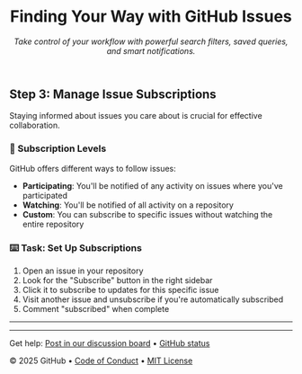 <header>

<!--
  <<< Author notes: Course header >>>
  Include a 1280×640 image, course title in sentence case, and a concise description in emphasis.
  In your repository settings: enable template repository, add your 1280×640 social image, auto delete head branches.
  Add your open source license, GitHub uses MIT license.
-->

# Finding Your Way with GitHub Issues

_Take control of your workflow with powerful search filters, saved queries, and smart notifications._

</header>

## Step 3: Manage Issue Subscriptions

Staying informed about issues you care about is crucial for effective collaboration.

### 👀 Subscription Levels

GitHub offers different ways to follow issues:

- **Participating**: You'll be notified of any activity on issues where you've participated
- **Watching**: You'll be notified of all activity on a repository
- **Custom**: You can subscribe to specific issues without watching the entire repository

### :keyboard: Task: Set Up Subscriptions

1. Open an issue in your repository
2. Look for the "Subscribe" button in the right sidebar
3. Click it to subscribe to updates for this specific issue
4. Visit another issue and unsubscribe if you're automatically subscribed
5. Comment "subscribed" when complete

---

<footer>

<!--
  <<< Author notes: Footer >>>
  Add a link to get support, GitHub status page, code of conduct, license link.
-->

---

Get help: [Post in our discussion board](https://github.com/orgs/skills/discussions/categories/issue-management) &bull; [GitHub status](https://www.githubstatus.com/)

&copy; 2025 GitHub &bull; [Code of Conduct](https://www.contributor-covenant.org/version/2/1/code_of_conduct/code_of_conduct.md) &bull; [MIT License](https://gh.io/mit)

</footer>
